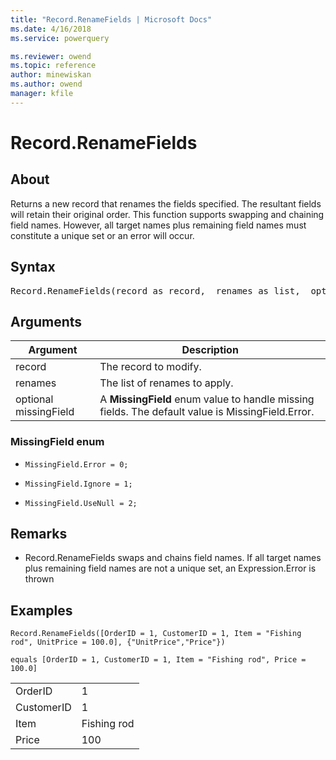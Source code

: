 ```yaml
---
title: "Record.RenameFields | Microsoft Docs"
ms.date: 4/16/2018
ms.service: powerquery

ms.reviewer: owend
ms.topic: reference
author: minewiskan
ms.author: owend
manager: kfile
---
```

# Record.RenameFields

  
## About  
Returns a new record that renames the fields specified. The resultant fields will retain their original order. This function supports swapping and chaining field names. However, all target names plus remaining field names must constitute a unique set or an error will occur.  
  
## Syntax

<pre>
Record.RenameFields(record as record,  renames as list,  optional missingField as nullable number) as record  
</pre>
  
## Arguments  
  
|Argument|Description|  
|------------|---------------|  
|record|The record to modify.|  
|renames|The list of renames to apply.|  
|optional missingField|A **MissingField** enum value to handle missing fields. The default value is MissingField.Error.|  
  
### MissingField enum  
  
-   `MissingField.Error = 0;`  
  
-   `MissingField.Ignore = 1;`  
  
-   `MissingField.UseNull = 2;`  
  
## <a name="__toc360789170"></a>Remarks  
  
-   Record.RenameFields swaps and chains field names.  If all target names plus remaining field names are not a unique set, an Expression.Error is thrown  
  
## Examples  
  
```powerquery-m
Record.RenameFields([OrderID = 1, CustomerID = 1, Item = "Fishing rod", UnitPrice = 100.0], {"UnitPrice","Price"})  
```  
  
```powerquery-m
equals [OrderID = 1, CustomerID = 1, Item = "Fishing rod", Price = 100.0]  
```  
  
|||  
|-|-|  
|OrderID|1|  
|CustomerID|1|  
|Item|Fishing rod|  
|Price|100|  
  
